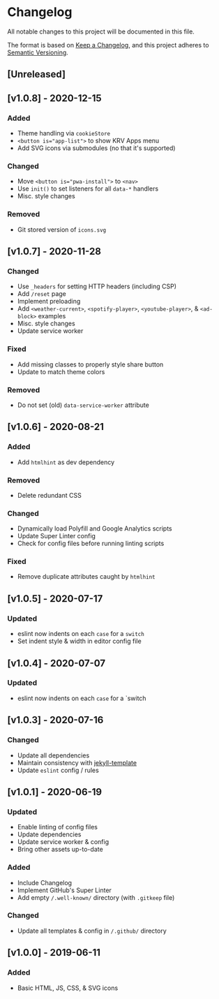 <!-- markdownlint-disable -->
# Changelog
All notable changes to this project will be documented in this file.

The format is based on [Keep a Changelog](https://keepachangelog.com/en/1.0.0/),
and this project adheres to [Semantic Versioning](https://semver.org/spec/v2.0.0.html).

## [Unreleased]

## [v1.0.8] - 2020-12-15

### Added
- Theme handling via `cookieStore`
- `<button is="app-list">` to show KRV Apps menu
- Add SVG icons via submodules (no that it's supported)

### Changed
- Move `<button is="pwa-install">` to `<nav>`
- Use `init()` to set listeners for all `data-*` handlers
- Misc. style changes

### Removed
- Git stored version of `icons.svg`

## [v1.0.7] - 2020-11-28

### Changed
- Use `_headers` for setting HTTP headers (including CSP)
- Add `/reset` page
- Implement preloading
- Add `<weather-current>`, `<spotify-player>`, `<youtube-player>`, & `<ad-block>` examples
- Misc. style changes
- Update service worker

### Fixed
- Add missing classes to properly style share button
- Update to match theme colors

### Removed
- Do not set (old) `data-service-worker` attribute

## [v1.0.6] - 2020-08-21

### Added
- Add `htmlhint` as dev dependency

### Removed
- Delete redundant CSS

### Changed
- Dynamically load Polyfill and Google Analytics scripts
- Update Super Linter config
- Check for config files before running linting scripts

### Fixed
- Remove duplicate attributes caught by `htmlhint`

## [v1.0.5] - 2020-07-17

### Updated
- eslint now indents on each `case` for a `switch`
- Set indent style & width in editor config file

## [v1.0.4] - 2020-07-07

### Updated
- eslint now indents on each `case` for a `switch

## [v1.0.3] - 2020-07-16

### Changed
- Update all dependencies
- Maintain consistency with [jekyll-template](https://github.com/shgysk8zer0/jekyll-template)
- Update `eslint` config / rules

## [v1.0.1] - 2020-06-19

### Updated
- Enable linting of config files
- Update dependencies
- Update service worker & config
- Bring other assets up-to-date

### Added
- Include Changelog
- Implement GitHub's Super Linter
- Add empty `/.well-known/` directory (with `.gitkeep` file)

### Changed
- Update all templates & config in `/.github/` directory

## [v1.0.0] - 2019-06-11

### Added
- Basic HTML, JS, CSS, & SVG icons
<!-- markdownlint-restore -->
